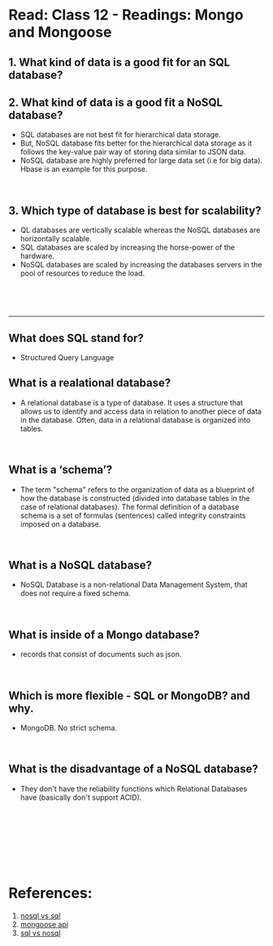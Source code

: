 #  Read: Class 12 - Readings: Mongo and Mongoose



## 1. What kind of data is a good fit for an SQL database?
## 2. What kind of data is a good fit a NoSQL database?

-  SQL databases are not best fit for hierarchical data storage.
 - But, NoSQL database fits better for the hierarchical data storage as it follows the key-value pair way of storing data similar to JSON data.
 - NoSQL database are highly preferred for large data set (i.e for big data). Hbase is an example for this purpose.

<p>&nbsp;</p>

 ## 3. Which type of database is best for scalability?

- QL databases are vertically scalable whereas the NoSQL databases are horizontally scalable. 
- SQL databases are scaled by increasing the horse-power of the hardware. 
- NoSQL databases are scaled by increasing the databases servers in the pool of resources to reduce the load.

<p>&nbsp;</p>
<p>&nbsp;</p>

---

## What does SQL stand for?
- Structured Query Language

## What is a realational database?
- A relational database is a type of database. It uses a structure that allows us to identify and access data in relation to another piece of data in the database. Often, data in a relational database is organized into tables.
<p>&nbsp;</p>



## What is a ‘schema’?
- The term "schema" refers to the organization of data as a blueprint of how the database is constructed (divided into database tables in the case of relational databases). The formal definition of a database schema is a set of formulas (sentences) called integrity constraints imposed on a database.
<p>&nbsp;</p>



## What is a NoSQL database?
- NoSQL Database is a non-relational Data Management System, that does not require a fixed schema.
<p>&nbsp;</p>




## What is inside of a Mongo database? 
- records that consist of documents such as json.
<p>&nbsp;</p>



## Which is more flexible - SQL or MongoDB? and why.
- MongoDB. No strict schema.
<p>&nbsp;</p>


## What is the disadvantage of a NoSQL database?
- They don't have the reliability functions which Relational Databases have (basically don't support ACID).


<p>&nbsp;</p>
<p>&nbsp;</p>
<p>&nbsp;</p>
<p>&nbsp;</p>


# References:
1. [nosql vs sql](https://www.thegeekstuff.com/2014/01/sql-vs-nosql-db/?utm_source=tuicool)
2. [mongoose api](https://mongoosejs.com/docs/api.html#Model)
3. [sql vs nosql](https://www.youtube.com/watch?v=ZS_kXvOeQ5Y)